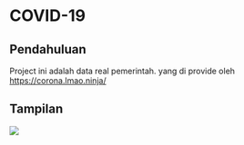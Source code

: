 # COVID-19

## Pendahuluan
Project ini adalah data real pemerintah. yang di provide oleh https://corona.lmao.ninja/

## Tampilan
![](https://raw.githubusercontent.com/mamangngecast/covid-19/master/covid19-interface.PNG)
